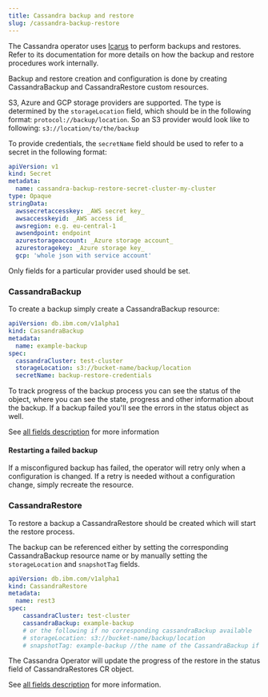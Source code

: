 ```yaml
---
title: Cassandra backup and restore
slug: /cassandra-backup-restore
---
```


The Cassandra operator uses [Icarus](https://github.com/instaclustr/icarus) to perform backups and restores. 
Refer to its documentation for more details on how the backup and restore procedures work internally.

Backup and restore creation and configuration is done by creating CassandraBackup and CassandraRestore custom resources.

S3, Azure and GCP storage providers are supported. The type is determined by the `storageLocation` field, which should be in the following format:
`protocol://backup/location`. So an S3 provider would look like to following: `s3://location/to/the/backup`

To provide credentials, the `secretName` field should be used to refer to a secret in the following format:

```yaml
apiVersion: v1
kind: Secret
metadata:
  name: cassandra-backup-restore-secret-cluster-my-cluster
type: Opaque
stringData:
  awssecretaccesskey: _AWS secret key_
  awsaccesskeyid: _AWS access id_
  awsregion: e.g. eu-central-1
  awsendpoint: endpoint
  azurestorageaccount: _Azure storage account_
  azurestoragekey: _Azure storage key_
  gcp: 'whole json with service account'
```

Only fields for a particular provider used should be set.

### CassandraBackup

To create a backup simply create a CassandraBackup resource:

```yaml
apiVersion: db.ibm.com/v1alpha1
kind: CassandraBackup
metadata:
  name: example-backup
spec:
  cassandraCluster: test-cluster
  storageLocation: s3://bucket-name/backup/location
  secretName: backup-restore-credentials
```

To track progress of the backup process you can see the status of the object, where you can see the state, progress and other information about the backup. If a backup failed you'll see the errors in the status object as well.

See [all fields description](cassandrabackup-configuration.md) for more information

#### Restarting a failed backup

If a misconfigured backup has failed, the operator will retry only when a configuration is changed. If a retry is needed without a configuration change, simply recreate the resource.

### CassandraRestore

To restore a backup a CassandraRestore should be created which will start the restore process.

The backup can be referenced either by setting the corresponding CassandraBackup resource name or by manually setting the `storageLocation` and `snapshotTag` fields.

```yaml
apiVersion: db.ibm.com/v1alpha1
kind: CassandraRestore
metadata:
  name: rest3
spec:
    cassandraCluster: test-cluster
    cassandraBackup: example-backup
    # or the following if no corresponding cassandraBackup available
    # storageLocation: s3://bucket-name/backup/location
    # snapshotTag: example-backup //the name of the CassandraBackup if the backup was created using the Cassandra Operator
```

The Cassandra Operator will update the progress of the restore in the status field of CassandraRestores CR object.

See [all fields description](cassandrarestore-configuration.md) for more information.